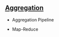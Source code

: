 [Aggregation](https://docs.mongodb.com/manual/aggregation/)
---

* Aggregation Pipeline

* Map-Reduce


